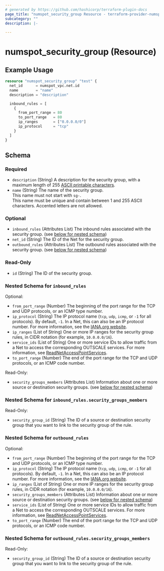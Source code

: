 ```yaml
---
# generated by https://github.com/hashicorp/terraform-plugin-docs
page_title: "numspot_security_group Resource - terraform-provider-numspot"
subcategory: ""
description: |-
  
---
```


# numspot_security_group (Resource)



## Example Usage

```terraform
resource "numspot_security_group" "test" {
  net_id      = numspot_vpc.net.id
  name        = "name"
  description = "description"

  inbound_rules = [
    {
      from_port_range = 80
      to_port_range   = 80
      ip_ranges       = ["0.0.0.0/0"]
      ip_protocol     = "tcp"
    }
  ]
}
```

<!-- schema generated by tfplugindocs -->
## Schema

### Required

- `description` (String) A description for the security group, with a maximum length of 255 [ASCII printable characters](https://en.wikipedia.org/wiki/ASCII#Printable_characters).
- `name` (String) The name of the security group.<br />
This name must not start with `sg-`.</br>
This name must be unique and contain between 1 and 255 ASCII characters. Accented letters are not allowed.

### Optional

- `inbound_rules` (Attributes List) The inbound rules associated with the security group. (see [below for nested schema](#nestedatt--inbound_rules))
- `net_id` (String) The ID of the Net for the security group.
- `outbound_rules` (Attributes List) The outbound rules associated with the security group. (see [below for nested schema](#nestedatt--outbound_rules))

### Read-Only

- `id` (String) The ID of the security group.

<a id="nestedatt--inbound_rules"></a>
### Nested Schema for `inbound_rules`

Optional:

- `from_port_range` (Number) The beginning of the port range for the TCP and UDP protocols, or an ICMP type number.
- `ip_protocol` (String) The IP protocol name (`tcp`, `udp`, `icmp`, or `-1` for all protocols). By default, `-1`. In a Net, this can also be an IP protocol number. For more information, see the [IANA.org website](https://www.iana.org/assignments/protocol-numbers/protocol-numbers.xhtml).
- `ip_ranges` (List of String) One or more IP ranges for the security group rules, in CIDR notation (for example, `10.0.0.0/16`).
- `service_ids` (List of String) One or more service IDs to allow traffic from a Net to access the corresponding OUTSCALE services. For more information, see [ReadNetAccessPointServices](#readnetaccesspointservices).
- `to_port_range` (Number) The end of the port range for the TCP and UDP protocols, or an ICMP code number.

Read-Only:

- `security_groups_members` (Attributes List) Information about one or more source or destination security groups. (see [below for nested schema](#nestedatt--inbound_rules--security_groups_members))

<a id="nestedatt--inbound_rules--security_groups_members"></a>
### Nested Schema for `inbound_rules.security_groups_members`

Read-Only:

- `security_group_id` (String) The ID of a source or destination security group that you want to link to the security group of the rule.



<a id="nestedatt--outbound_rules"></a>
### Nested Schema for `outbound_rules`

Optional:

- `from_port_range` (Number) The beginning of the port range for the TCP and UDP protocols, or an ICMP type number.
- `ip_protocol` (String) The IP protocol name (`tcp`, `udp`, `icmp`, or `-1` for all protocols). By default, `-1`. In a Net, this can also be an IP protocol number. For more information, see the [IANA.org website](https://www.iana.org/assignments/protocol-numbers/protocol-numbers.xhtml).
- `ip_ranges` (List of String) One or more IP ranges for the security group rules, in CIDR notation (for example, `10.0.0.0/16`).
- `security_groups_members` (Attributes List) Information about one or more source or destination security groups. (see [below for nested schema](#nestedatt--outbound_rules--security_groups_members))
- `service_ids` (List of String) One or more service IDs to allow traffic from a Net to access the corresponding OUTSCALE services. For more information, see [ReadNetAccessPointServices](#readnetaccesspointservices).
- `to_port_range` (Number) The end of the port range for the TCP and UDP protocols, or an ICMP code number.

<a id="nestedatt--outbound_rules--security_groups_members"></a>
### Nested Schema for `outbound_rules.security_groups_members`

Read-Only:

- `security_group_id` (String) The ID of a source or destination security group that you want to link to the security group of the rule.
